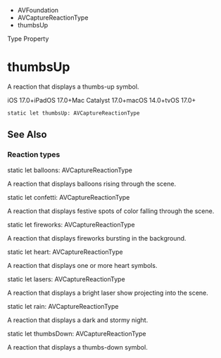 

- AVFoundation
- AVCaptureReactionType
-  thumbsUp 

Type Property

# thumbsUp

A reaction that displays a thumbs-up symbol.

iOS 17.0+iPadOS 17.0+Mac Catalyst 17.0+macOS 14.0+tvOS 17.0+

``` source
static let thumbsUp: AVCaptureReactionType
```

## See Also

### Reaction types

static let balloons: AVCaptureReactionType

A reaction that displays balloons rising through the scene.

static let confetti: AVCaptureReactionType

A reaction that displays festive spots of color falling through the scene.

static let fireworks: AVCaptureReactionType

A reaction that displays fireworks bursting in the background.

static let heart: AVCaptureReactionType

A reaction that displays one or more heart symbols.

static let lasers: AVCaptureReactionType

A reaction that displays a bright laser show projecting into the scene.

static let rain: AVCaptureReactionType

A reaction that displays a dark and stormy night.

static let thumbsDown: AVCaptureReactionType

A reaction that displays a thumbs-down symbol.

